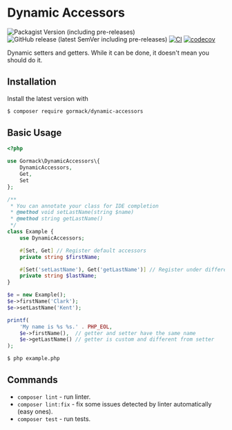# Dynamic Accessors

![Packagist Version (including pre-releases)](https://img.shields.io/packagist/v/gormack/dynamic-accessors?include_prereleases)
![GitHub release (latest SemVer including pre-releases)](https://img.shields.io/github/v/release/gormack/dynamic-accessors?include_prereleases&sort=semver)
[![CI](https://github.com/gormack/dynamic-accessors/actions/workflows/ci.yml/badge.svg)](https://github.com/gormack/dynamic-accessors/actions/workflows/ci.yml)
[![codecov](https://codecov.io/github/gormack/dynamic-accessors/branch/master/graph/badge.svg?token=BLCJ4WV25D)](https://codecov.io/github/gormack/dynamic-accessors)

Dynamic setters and getters. While it can be done, it doesn't mean you should do it.

## Installation
Install the latest version with
```bash
$ composer require gormack/dynamic-accessors
```

## Basic Usage
```php
<?php

use Gormack\DynamicAccessors\{
    DynamicAccessors,
    Get,
    Set
};

/**
 * You can annotate your class for IDE completion
 * @method void setLastName(string $name)
 * @method string getLastName()
 */
class Example {
    use DynamicAccessors;

    #[Set, Get] // Register default accessors
    private string $firstName;

    #[Set('setLastName'), Get('getLastName')] // Register under different name
    private string $lastName;
}

$e = new Example();
$e->firstName('Clark');
$e->setLastName('Kent');

printf(
    'My name is %s %s.' . PHP_EOL,
    $e->firstName(),  // getter and setter have the same name
    $e->getLastName() // getter is custom and different from setter
);
```
```bash
$ php example.php
```
## Commands

- `composer lint` - run linter.
- `composer lint:fix` - fix some issues detected by linter automatically (easy ones).
- `composer test` - run tests.
